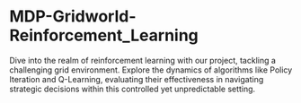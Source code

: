 # MDP-Gridworld-Reinforcement_Learning
Dive into the realm of reinforcement learning with our project, tackling a challenging grid environment. Explore the dynamics of algorithms like Policy Iteration and Q-Learning, evaluating their effectiveness in navigating strategic decisions within this controlled yet unpredictable setting.
